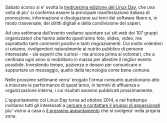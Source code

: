 <!--
.. title: Linux Day 2013
.. slug: linux-day-2013
.. date: 2013-11-01 00:00:00
.. tags: 
.. category: 
.. link: 
.. description: 
.. type: text
.. image_copy: 
.. previewimage:
-->

Sabato scorso si e' svolta la <a href="https://www.linuxday.it/13/">tredicesima edizione del Linux Day</a>, che una volta di piu' si conferma essere la principale manifestazione italiana di promozione, informazione e divulgazione sui temi del software libero e, in modo trasversale, dei diritti digitali e della condivisione dei saperi.

Ad una settimana dall'evento vediamo spuntare sui siti web dei 107 gruppi organizzatori che hanno aderito quest'anno foto, slides, video, ma soprattutto tanti commenti positivi e tanti ringraziamenti. Cui molto volentieri ci uniamo, rivolgendoci naturalmente al nutrito pubblico di persone interessate - sia esperti che curiosi - ma ancora prima ai volontari, che a centinaia ogni anno si mobilitano in massa per allestire il miglior evento possibile. Investendo tempo, pazienza e denaro per comunicare e supportare un messaggio, quello della tecnologia come bene comune.

Nelle prossime settimane verra' erogato l'ormai consueto questionario atto a misurare le performance di quest'anno, in termini di affluenza e organizzazione interna, i cui risultati saranno pubblicati prossimamente.

L'appuntamento col Linux Day torna ad ottobre 2014, e nel frattempo invitiamo tutti gli interessati a <a href="https://lugmap.linux.it/">cercare e contattare il gruppo di appassionati</a> piu' vicino a casa o <a rel="nofollow" href="https://lugmap.linux.it/eventi">il prossimo appuntamento</a> che si svolgera' nella propria zona.